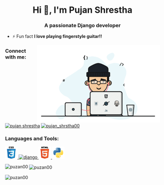 <h1 align="center">Hi 👋, I'm Pujan Shrestha</h1>
<h3 align="center">A passionate Django developer</h3>

- ⚡ Fun fact **I love playing fingerstyle guitar!!**
<img align="right" alt="coding" width="400" src="https://github.com/puzan00/puzan00/blob/main/code.png">
<h3 align="left">Connect with me:</h3>
<p align="left">
<a href="https://fb.com/pujan shrestha" target="blank"><img align="center" src="https://raw.githubusercontent.com/rahuldkjain/github-profile-readme-generator/master/src/images/icons/Social/facebook.svg" alt="pujan shrestha" height="30" width="40" /></a>
<a href="https://instagram.com/pujan_shrstha00" target="blank"><img align="center" src="https://raw.githubusercontent.com/rahuldkjain/github-profile-readme-generator/master/src/images/icons/Social/instagram.svg" alt="pujan_shrstha00" height="30" width="40" /></a>
</p>

<h3 align="left">Languages and Tools:</h3>
<p align="left"> <a href="https://www.w3schools.com/css/" target="_blank" rel="noreferrer"> <img src="https://raw.githubusercontent.com/devicons/devicon/master/icons/css3/css3-original-wordmark.svg" alt="css3" width="40" height="40"/> </a> <a href="https://www.djangoproject.com/" target="_blank" rel="noreferrer"> <img src="https://cdn.worldvectorlogo.com/logos/django.svg" alt="django" width="40" height="40"/> </a> <a href="https://www.w3.org/html/" target="_blank" rel="noreferrer"> <img src="https://raw.githubusercontent.com/devicons/devicon/master/icons/html5/html5-original-wordmark.svg" alt="html5" width="40" height="40"/> </a> <a href="https://www.python.org" target="_blank" rel="noreferrer"> <img src="https://raw.githubusercontent.com/devicons/devicon/master/icons/python/python-original.svg" alt="python" width="40" height="40"/> </a> </p>

<p><img align="left" src="https://github-readme-stats.vercel.app/api/top-langs?username=puzan00&show_icons=true&locale=en&layout=compact" alt="puzan00" /></p>

<p>&nbsp;<img align="center" src="https://github-readme-stats.vercel.app/api?username=puzan00&show_icons=true&locale=en" alt="puzan00" /></p>

<p><img align="center" src="https://github-readme-streak-stats.herokuapp.com/?user=puzan00&" alt="puzan00" /></p>
